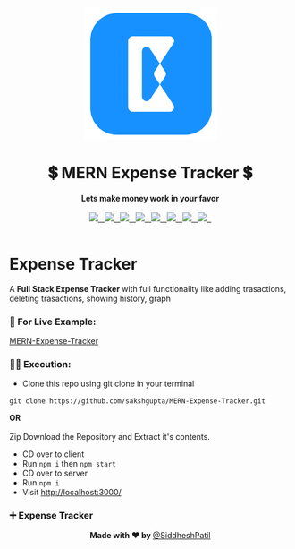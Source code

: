 <div align="center">
  <br>
  <img src="client\public\img\logo_trans.png">
  <h1>💲 MERN Expense Tracker 💲</h1>
  <strong>Lets make money work in your favor</strong>
  <br></br>
  <a href="https://reactjs.org/">
    	<img src="https://img.shields.io/badge/%20-reactjs-%231791ff">
         
  </a>
  <a href="https://www.mongodb.com/">
    	<img src="https://img.shields.io/badge/%20-mongodb-%231791ff">
         
  </a>
  <a href="https://expressjs.com/">
    	<img src="https://img.shields.io/badge/%20-expressjs-%231791ff">
         
  </a>
  <a href="https://mongoosejs.com/">
    	<img src="https://img.shields.io/badge/%20-mongoose-%231791ff">
         
  </a>
  <a href="https://nodejs.org/">
    	<img src="https://img.shields.io/badge/%20-nodejs-%231791ff">
         
  </a>
  <a href="https://redux.js.org/">
    	<img src="https://img.shields.io/badge/%20-redux-%231791ff">
         
  </a>
  <a href="https://redux-toolkit.js.org/rtk-query/overview">
    	<img src="https://img.shields.io/badge/%20-rtk--query-%231791ff">
         
  </a>
  <a href="https://tailwindcss.com/">
    	<img src="https://img.shields.io/badge/%20-tailwindcss-%231791ff">
         
  </a>
  <br></br>
</div>

# Expense Tracker

A **Full Stack Expense Tracker** with full functionality like adding trasactions, deleting trasactions, showing history, graph

### 🤔 For Live Example:

[MERN-Expense-Tracker](https://bright-cuff-tick.cyclic.app/)

### 👨‍💻 Execution:

- Clone this repo using git clone in your terminal

```
git clone https://github.com/sakshgupta/MERN-Expense-Tracker.git
```

**OR**
<br></br>
Zip Download the Repository and Extract it's contents.

- CD over to client
- Run `npm i` then `npm start`
- CD over to server
- Run `npm i`
- Visit [http://localhost:3000/](http://localhost:3000/)

### ➕ Expense Tracker


<p align='center'>
    <b>Made with ❤ by </b>
    <a href="https://github.com/ssp10920029060/">@SiddheshPatil</a>
</p>
